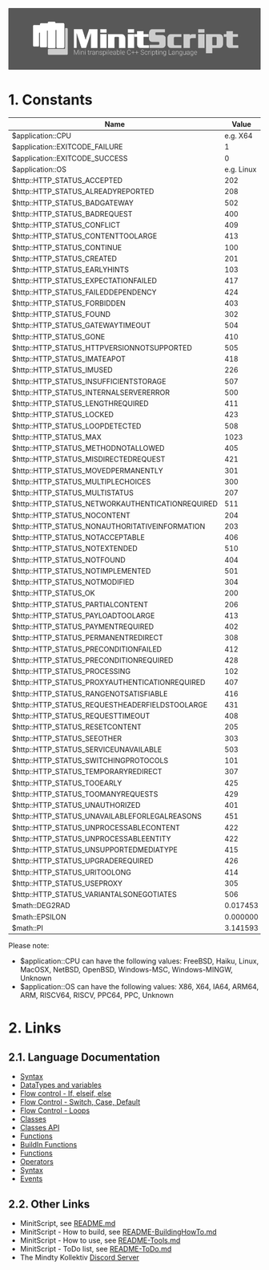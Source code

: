 ![LOGO](https://raw.githubusercontent.com/Mindty-Kollektiv/minitscript/master/resources/github/minitscript-logo.png)

# 1. Constants

| Name                                                        | Value                              |
|-------------------------------------------------------------|------------------------------------|
| $application::CPU                                           | e.g. X64                           |
| $application::EXITCODE_FAILURE                              | 1                                  |
| $application::EXITCODE_SUCCESS                              | 0                                  |
| $application::OS                                            | e.g. Linux                         |
| $http::HTTP_STATUS_ACCEPTED                                 | 202                                |
| $http::HTTP_STATUS_ALREADYREPORTED                          | 208                                |
| $http::HTTP_STATUS_BADGATEWAY                               | 502                                |
| $http::HTTP_STATUS_BADREQUEST                               | 400                                |
| $http::HTTP_STATUS_CONFLICT                                 | 409                                |
| $http::HTTP_STATUS_CONTENTTOOLARGE                          | 413                                |
| $http::HTTP_STATUS_CONTINUE                                 | 100                                |
| $http::HTTP_STATUS_CREATED                                  | 201                                |
| $http::HTTP_STATUS_EARLYHINTS                               | 103                                |
| $http::HTTP_STATUS_EXPECTATIONFAILED                        | 417                                |
| $http::HTTP_STATUS_FAILEDDEPENDENCY                         | 424                                |
| $http::HTTP_STATUS_FORBIDDEN                                | 403                                |
| $http::HTTP_STATUS_FOUND                                    | 302                                |
| $http::HTTP_STATUS_GATEWAYTIMEOUT                           | 504                                |
| $http::HTTP_STATUS_GONE                                     | 410                                |
| $http::HTTP_STATUS_HTTPVERSIONNOTSUPPORTED                  | 505                                |
| $http::HTTP_STATUS_IMATEAPOT                                | 418                                |
| $http::HTTP_STATUS_IMUSED                                   | 226                                |
| $http::HTTP_STATUS_INSUFFICIENTSTORAGE                      | 507                                |
| $http::HTTP_STATUS_INTERNALSERVERERROR                      | 500                                |
| $http::HTTP_STATUS_LENGTHREQUIRED                           | 411                                |
| $http::HTTP_STATUS_LOCKED                                   | 423                                |
| $http::HTTP_STATUS_LOOPDETECTED                             | 508                                |
| $http::HTTP_STATUS_MAX                                      | 1023                               |
| $http::HTTP_STATUS_METHODNOTALLOWED                         | 405                                |
| $http::HTTP_STATUS_MISDIRECTEDREQUEST                       | 421                                |
| $http::HTTP_STATUS_MOVEDPERMANENTLY                         | 301                                |
| $http::HTTP_STATUS_MULTIPLECHOICES                          | 300                                |
| $http::HTTP_STATUS_MULTISTATUS                              | 207                                |
| $http::HTTP_STATUS_NETWORKAUTHENTICATIONREQUIRED            | 511                                |
| $http::HTTP_STATUS_NOCONTENT                                | 204                                |
| $http::HTTP_STATUS_NONAUTHORITATIVEINFORMATION              | 203                                |
| $http::HTTP_STATUS_NOTACCEPTABLE                            | 406                                |
| $http::HTTP_STATUS_NOTEXTENDED                              | 510                                |
| $http::HTTP_STATUS_NOTFOUND                                 | 404                                |
| $http::HTTP_STATUS_NOTIMPLEMENTED                           | 501                                |
| $http::HTTP_STATUS_NOTMODIFIED                              | 304                                |
| $http::HTTP_STATUS_OK                                       | 200                                |
| $http::HTTP_STATUS_PARTIALCONTENT                           | 206                                |
| $http::HTTP_STATUS_PAYLOADTOOLARGE                          | 413                                |
| $http::HTTP_STATUS_PAYMENTREQUIRED                          | 402                                |
| $http::HTTP_STATUS_PERMANENTREDIRECT                        | 308                                |
| $http::HTTP_STATUS_PRECONDITIONFAILED                       | 412                                |
| $http::HTTP_STATUS_PRECONDITIONREQUIRED                     | 428                                |
| $http::HTTP_STATUS_PROCESSING                               | 102                                |
| $http::HTTP_STATUS_PROXYAUTHENTICATIONREQUIRED              | 407                                |
| $http::HTTP_STATUS_RANGENOTSATISFIABLE                      | 416                                |
| $http::HTTP_STATUS_REQUESTHEADERFIELDSTOOLARGE              | 431                                |
| $http::HTTP_STATUS_REQUESTTIMEOUT                           | 408                                |
| $http::HTTP_STATUS_RESETCONTENT                             | 205                                |
| $http::HTTP_STATUS_SEEOTHER                                 | 303                                |
| $http::HTTP_STATUS_SERVICEUNAVAILABLE                       | 503                                |
| $http::HTTP_STATUS_SWITCHINGPROTOCOLS                       | 101                                |
| $http::HTTP_STATUS_TEMPORARYREDIRECT                        | 307                                |
| $http::HTTP_STATUS_TOOEARLY                                 | 425                                |
| $http::HTTP_STATUS_TOOMANYREQUESTS                          | 429                                |
| $http::HTTP_STATUS_UNAUTHORIZED                             | 401                                |
| $http::HTTP_STATUS_UNAVAILABLEFORLEGALREASONS               | 451                                |
| $http::HTTP_STATUS_UNPROCESSABLECONTENT                     | 422                                |
| $http::HTTP_STATUS_UNPROCESSABLEENTITY                      | 422                                |
| $http::HTTP_STATUS_UNSUPPORTEDMEDIATYPE                     | 415                                |
| $http::HTTP_STATUS_UPGRADEREQUIRED                          | 426                                |
| $http::HTTP_STATUS_URITOOLONG                               | 414                                |
| $http::HTTP_STATUS_USEPROXY                                 | 305                                |
| $http::HTTP_STATUS_VARIANTALSONEGOTIATES                    | 506                                |
| $math::DEG2RAD                                              | 0.017453                           |
| $math::EPSILON                                              | 0.000000                           |
| $math::PI                                                   | 3.141593                           |

Please note:
- $application::CPU can have the following values: FreeBSD, Haiku, Linux, MacOSX, NetBSD, OpenBSD, Windows-MSC, Windows-MINGW, Unknown
- $application::OS can have the following values: X86, X64, IA64, ARM64, ARM, RISCV64, RISCV, PPC64, PPC, Unknown

# 2. Links

## 2.1. Language Documentation
 - [Syntax](./README-Syntax.md)
 - [DataTypes and variables](./README-DataTypes%20and%20Variables.md)
 - [Flow control - If, elseif, else](./README-FlowControl-Conditions.md)
 - [Flow Control - Switch, Case, Default](./README-FlowControl-Conditions2.md)
 - [Flow Control - Loops](./README-FlowControl-Loops.md)
 - [Classes](./README-Classes.md)
 - [Classes API](./README-Classes-API.md)
 - [Functions](./README-Functions.md)
 - [BuildIn Functions](./README-BuildIn-Functions.md)
 - [Functions](./README-Functions.md)
 - [Operators](./README-Operators.md)
 - [Syntax](./README-Events.md)
 - [Events](./README-Constants.md)

## 2.2. Other Links

- MinitScript, see [README.md](./README.md)
- MinitScript - How to build, see [README-BuildingHowTo.md](./README-BuildingHowTo.md)
- MinitScript - How to use, see [README-Tools.md](./README-Tools.md)
- MinitScript - ToDo list, see [README-ToDo.md](./README-ToDo.md)
- The Mindty Kollektiv [Discord Server](https://discord.gg/Na4ACaFD)
